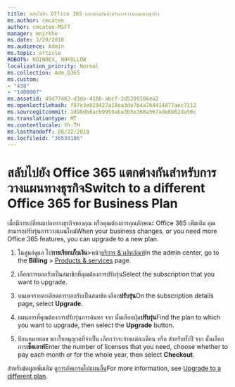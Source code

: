 ```yaml
---
title: สลับไปยัง Office 365 แตกต่างกันสำหรับการวางแผนทางธุรกิจ
ms.author: cmcatee
author: cmcatee-MSFT
manager: mnirkhe
ms.date: 3/20/2018
ms.audience: Admin
ms.topic: article
ROBOTS: NOINDEX, NOFOLLOW
localization_priority: Normal
ms.collection: Adm_O365
ms.custom:
- "438"
- "1400007"
ms.assetid: 49d77463-d3da-4106-abcf-2d5209106ea2
ms.openlocfilehash: f87e3e019427a18ea3de7b4a764414877aec7112
ms.sourcegitcommit: 1d98db8acb9959aba3b5e308a567ade6b62da56c
ms.translationtype: MT
ms.contentlocale: th-TH
ms.lasthandoff: 08/22/2019
ms.locfileid: "36534186"
---
```

# <a name="switch-to-a-different-office-365-for-business-plan"></a><span data-ttu-id="05015-102">สลับไปยัง Office 365 แตกต่างกันสำหรับการวางแผนทางธุรกิจ</span><span class="sxs-lookup"><span data-stu-id="05015-102">Switch to a different Office 365 for Business Plan</span></span>

<span data-ttu-id="05015-103">เมื่อมีการเปลี่ยนแปลงทางธุรกิจของคุณ หรือคุณต้องการคุณลักษณะ Office 365 เพิ่มเติม คุณสามารถปรับรุ่นการวางแผนใหม่</span><span class="sxs-lookup"><span data-stu-id="05015-103">When your business changes, or you need more Office 365 features, you can upgrade to a new plan.</span></span>
  
1. <span data-ttu-id="05015-104">ในศูนย์ดูแล ไป**การเรียกเก็บเงิน**\>หน้า[บริการ & ผลิตภัณฑ์](https://go.microsoft.com/fwlink/p/?linkid=842054)</span><span class="sxs-lookup"><span data-stu-id="05015-104">In the admin center, go to the **Billing** \> [Products & services](https://go.microsoft.com/fwlink/p/?linkid=842054) page.</span></span>

2. <span data-ttu-id="05015-105">เลือกการบอกรับเป็นสมาชิกที่คุณต้องการปรับรุ่น</span><span class="sxs-lookup"><span data-stu-id="05015-105">Select the subscription that you want to upgrade.</span></span>

3. <span data-ttu-id="05015-106">บนเพจรายละเอียดการบอกรับเป็นสมาชิก เลือก**ปรับรุ่น**</span><span class="sxs-lookup"><span data-stu-id="05015-106">On the subscription details page, select **Upgrade**.</span></span>

4. <span data-ttu-id="05015-107">แผนการที่คุณต้องการปรับรุ่นการค้นหา จาก นั้นเลือกปุ่ม**ปรับรุ่น**</span><span class="sxs-lookup"><span data-stu-id="05015-107">Find the plan to which you want to upgrade, then select the **Upgrade** button.</span></span>

5. <span data-ttu-id="05015-108">ป้อนหมายเลข ของใบอนุญาตที่จำเป็น เลือกว่าจะจ่ายแต่ละเดือน หรือ สำหรับทั้งปี จาก นั้นเลือกการ**เช็คเอาท์**</span><span class="sxs-lookup"><span data-stu-id="05015-108">Enter the number of licenses that you need, choose whether to pay each month or for the whole year, then select **Checkout**.</span></span>
   
<span data-ttu-id="05015-109">สำหรับข้อมูลเพิ่มเติม ดู[การอัพเกรดไปแผนอื่น](https://docs.microsoft.com/office365/admin/subscriptions-and-billing/upgrade-to-different-plan)</span><span class="sxs-lookup"><span data-stu-id="05015-109">For more information, see [Upgrade to a different plan](https://docs.microsoft.com/office365/admin/subscriptions-and-billing/upgrade-to-different-plan).</span></span>  